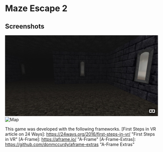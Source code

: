 Maze Escape 2
=================


 Screenshots
------------
![Maze Escape 2](screenshots/maze.jpg)
![Map](screenshots/tiled.png)

This game was developed with the following frameworks.
[First Steps in VR article on 24 Ways]: https://24ways.org/2016/first-steps-in-vr/ "First Steps in VR"
[A-Frame]: https://aframe.io/ "A-Frame"
[A-Frame-Extras]: https://github.com/donmccurdy/aframe-extras "A-Frame Extras"
